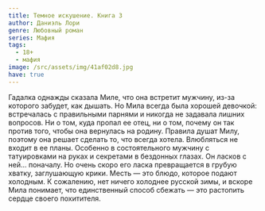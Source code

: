 ```yaml
---
title: Темное искушение. Книга 3
author: Даниэль Лори
genre: Любовный роман
series: Мафия
tags:
  - 18+
  - мафия
image: /src/assets/img/41af02d8.jpg
have: true
---
```

Гадалка однажды сказала Миле, что она встретит мужчину, из-за которого забудет, как дышать. Но Мила всегда была хорошей девочкой: встречалась с правильными парнями и никогда не задавала лишних вопросов. Ни о том, куда пропал ее отец, ни о том, почему он так против того, чтобы она вернулась на родину. Правила душат Милу, поэтому она решает сделать то, что всегда хотела. Влюбляться не входит в ее планы. Особенно в состоятельного мужчину с татуировками на руках и секретами в бездонных глазах. Он ласков с ней… поначалу. Но очень скоро его ласка превращается в грубую хватку, заглушающую крики. Месть — это блюдо, которое подают холодным. К сожалению, нет ничего холоднее русской зимы, и вскоре Мила понимает, что единственный способ сбежать — это растопить сердце своего похитителя.
